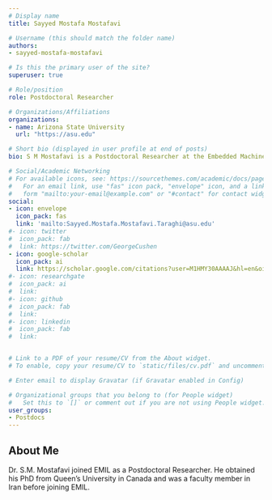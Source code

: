 ```yaml
---
# Display name
title: Sayyed Mostafa Mostafavi

# Username (this should match the folder name)
authors:
- sayyed-mostafa-mostafavi

# Is this the primary user of the site?
superuser: true

# Role/position
role: Postdoctoral Researcher

# Organizations/Affiliations
organizations:
- name: Arizona State University
  url: "https://asu.edu"

# Short bio (displayed in user profile at end of posts)
bio: S M Mostafavi is a Postdoctoral Researcher at the Embedded Machine Intelligence Lab at Arizona State University. He obtained his PhD from Queen’s University in Canada and was a faculty member in Iran before joining EMIL.

# Social/Academic Networking
# For available icons, see: https://sourcethemes.com/academic/docs/page-builder/#icons
#   For an email link, use "fas" icon pack, "envelope" icon, and a link in the
#   form "mailto:your-email@example.com" or "#contact" for contact widget.
social:
- icon: envelope
  icon_pack: fas
  link: 'mailto:Sayyed.Mostafa.Mostafavi.Taraghi@asu.edu'
#- icon: twitter
#  icon_pack: fab
#  link: https://twitter.com/GeorgeCushen
- icon: google-scholar  
  icon_pack: ai
  link: https://scholar.google.com/citations?user=M1HMY30AAAAJ&hl=en&oi=sra
#- icon: researchgate
#  icon_pack: ai
#  link: 
#- icon: github
#  icon_pack: fab
#  link: 
#- icon: linkedin
#  icon_pack: fab
#  link: 


# Link to a PDF of your resume/CV from the About widget.
# To enable, copy your resume/CV to `static/files/cv.pdf` and uncomment the lines below.  

# Enter email to display Gravatar (if Gravatar enabled in Config)

# Organizational groups that you belong to (for People widget)
#   Set this to `[]` or comment out if you are not using People widget.
user_groups:
- Postdocs
---
```

## About Me
Dr. S.M. Mostafavi joined EMIL as a Postdoctoral Researcher. He obtained his PhD from Queen’s University in Canada and was a faculty member in Iran before joining EMIL.


